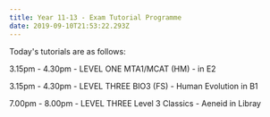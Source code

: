 ```yaml
---
title: Year 11-13 - Exam Tutorial Programme
date: 2019-09-10T21:53:22.293Z
---
```

Today's tutorials are as follows:

3.15pm - 4.30pm - LEVEL ONE
MTA1/MCAT (HM) - in E2  

3.15pm - 4.30pm - LEVEL THREE
BIO3 (FS) - Human Evolution in B1  

7.00pm - 8.00pm - LEVEL THREE
Level 3 Classics - Aeneid in Libray
